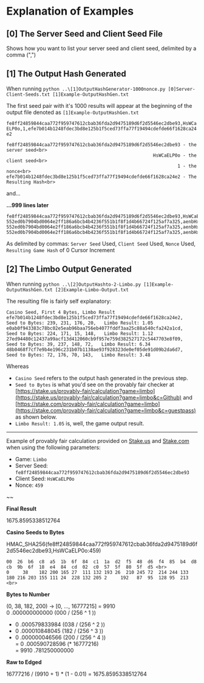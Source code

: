 # Explanation of Examples

## [0] The Server Seed and Client Seed File
Shows how you want to list your server seed and client seed, delimited by a comma (",")

## [1] The Output Hash Generated
When running `python ..\[1]OutputHashGenerator-1000nonce.py [0]Server-Client-Seeds.txt [1]Example-OutputHashGen.txt`

The first seed pair with it's 1000 results will appear at the beginning of the output file denoted as `[1]Example-OutputHashGen.txt`

`fe8ff24859844caa772f959747612cbab36fda2d9475189d6f2d5546ec2dbe93,HsWCaELP0o,1,efe7b014b1248fdec3bd8e125b1f5ced73ffa77f19494cdefde66f1628ca24e2`

```
fe8ff24859844caa772f959747612cbab36fda2d9475189d6f2d5546ec2dbe93 - the server seed<br>
                                                      HsWCaELP0o - the client seed<br>
                                                               1 - the nonce<br>
efe7b014b1248fdec3bd8e125b1f5ced73ffa77f19494cdefde66f1628ca24e2 - The Resulting Hash<br>
```
and...

**...999 lines later**

```
fe8ff24859844caa772f959747612cbab36fda2d9475189d6f2d5546ec2dbe93,HsWCaELP0o,1000,417425f6ee8e0fc87ba0bf8d09e934d5bb583e457e0126efb8d7af621ff97aed
552ed0b7904bd0064e2ff186a6bcb4b4236f551b1f8f1d4b66724f125af7a325,aenbHxFQNg,1,9ad2924a8d65c0d52948a2f1eea0305132c219def6b002e3ca19b7bb7a4f8ba1
552ed0b7904bd0064e2ff186a6bcb4b4236f551b1f8f1d4b66724f125af7a325,aenbHxFQNg,2,7892c72d1a6042bdc0e8a485bd5ecec76d148460e9044eaf731d413faa0ccefd
552ed0b7904bd0064e2ff186a6bcb4b4236f551b1f8f1d4b66724f125af7a325,aenbHxFQNg,3,1a4436163ff143e1fcf47324aef203f3032c01d698672eccbb62563030c0a439
```
As delimited by commas: `Server Seed` Used, `Client Seed` Used, `Nonce` Used, `Resulting Game Hash` of 0 Cursor Increment


## [2] The Limbo Output Generated

When running `python ..\[2]OutputHashto-2-Limbo.py [1]Example-OutputHashGen.txt [2]Example-Limbo-Output.txt`

The resulting file is fairly self explanatory:

```
Casino Seed, First 4 Bytes, Limbo Result
efe7b014b1248fdec3bd8e125b1f5ced73ffa77f19494cdefde66f1628ca24e2,    Seed to Bytes: 239, 231, 176, 20,   Limbo Result: 1.05
e0ab0f943383c78bc02e5eab96baa756eb4077fddf3aa25c88a540cfa242a1cd,    Seed to Bytes: 224, 171, 15, 148,   Limbo Result: 1.12
27ed94480c12437a99acf13d412060cb9f957e759d382527172c5447703e8f09,    Seed to Bytes: 39, 237, 148, 72,   Limbo Result: 6.34
48b0468f7cf7e9b4e196c231b07b1138ae93f928323de0ef05de91d09b2da6d7,    Seed to Bytes: 72, 176, 70, 143,   Limbo Result: 3.48
```

Whereas 
 - `Casino Seed` refers to the output hash generated in the previous step. <br>
 - `Seed to Bytes` is what you'd see on the provably fair checker at [https://stake.us/provably-fair/calculation?game=limbo](https://stake.us/provably-fair/calculation?game=limbo&c=Github) and [https://stake.com/provably-fair/calculation?game=limbo](https://stake.com/provably-fair/calculation?game=limbo&c=guestpass) as shown below. <br>
 - `Limbo Result: 1.05` is, well, the game output result.<br>

--------

Example of provably fair calculation provided on [Stake.us](stake.us/?c=Github) and [Stake.com](stake.com/?c=guestpass) when using the following parameters:
 - Game: `Limbo`
 - Server Seed: `fe8ff24859844caa772f959747612cbab36fda2d9475189d6f2d5546ec2dbe93`
 - Client Seed: `HsWCaELP0o`
 - Nonce: `459`
  
~~

**Final Result**

1675.8595338512764 <br>

**Casino Seeds to Bytes**

HMAC_SHA256(fe8ff24859844caa772f959747612cbab36fda2d9475189d6f2d5546ec2dbe93,HsWCaELP0o:459)

```
00	26	b6	c8	a5	1b	6f	84	c1	1a	d2	f5	48	d6	f4	85	b4	d8	cb	9b	6f	18	e4	84	cd	02	c0	57	5f	80	5f	d5 <br>
0	  38	182	200	165	27	111	132	193	26	210	245	72	214	244	133	180	216	203	155	111	24	228	132	205	2	  192	87	95	128	95	213 <br>
```

**Bytes to Number**

(0, 38, 182, 200) -> [0, ..., 16777215] = 9910 <br>
0	.000000000000	(000 / (256 ^ 1 )) <br>
+	0	.000579833984	(038 / (256 ^ 2 )) <br>
+	0	.000010848045	(182 / (256 ^ 3 )) <br>
+	0	.000000046566	(200 / (256 ^ 4 )) <br>
=	0	.000590728596	(* 16777216) <br>
=	9910	.781250000000 <br>

**Raw to Edged**

16777216 / (9910 + 1) * (1 - 0.01) = 1675.8595338512764 <br>
